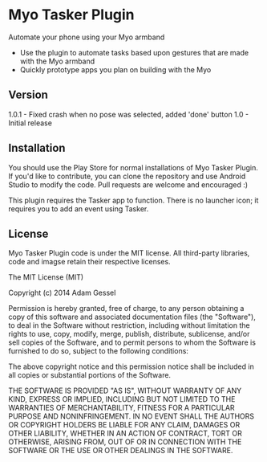 Myo Tasker Plugin
=========

Automate your phone using your Myo armband

  - Use the plugin to automate tasks based upon gestures that are made with the Myo armband
  - Quickly prototype apps you plan on building with the Myo

Version
----

1.0.1 - Fixed crash when no pose was selected, added 'done' button
1.0 - Initial release

Installation
--------------
You should use the Play Store for normal installations of Myo Tasker Plugin. If you'd like to contribute, you can clone the repository and use Android Studio to modify the code. Pull requests are welcome and encouraged :)

This plugin requires the Tasker app to function. There is no launcher icon; it requires you to add an event using Tasker.

License
----

Myo Tasker Plugin code is under the MIT license. All third-party libraries, code and imagse retain their respective licenses.

The MIT License (MIT)

Copyright (c) 2014 Adam Gessel

Permission is hereby granted, free of charge, to any person obtaining a copy
of this software and associated documentation files (the "Software"), to deal
in the Software without restriction, including without limitation the rights
to use, copy, modify, merge, publish, distribute, sublicense, and/or sell
copies of the Software, and to permit persons to whom the Software is
furnished to do so, subject to the following conditions:

The above copyright notice and this permission notice shall be included in
all copies or substantial portions of the Software.

THE SOFTWARE IS PROVIDED "AS IS", WITHOUT WARRANTY OF ANY KIND, EXPRESS OR
IMPLIED, INCLUDING BUT NOT LIMITED TO THE WARRANTIES OF MERCHANTABILITY,
FITNESS FOR A PARTICULAR PURPOSE AND NONINFRINGEMENT. IN NO EVENT SHALL THE
AUTHORS OR COPYRIGHT HOLDERS BE LIABLE FOR ANY CLAIM, DAMAGES OR OTHER
LIABILITY, WHETHER IN AN ACTION OF CONTRACT, TORT OR OTHERWISE, ARISING FROM,
OUT OF OR IN CONNECTION WITH THE SOFTWARE OR THE USE OR OTHER DEALINGS IN
THE SOFTWARE.
